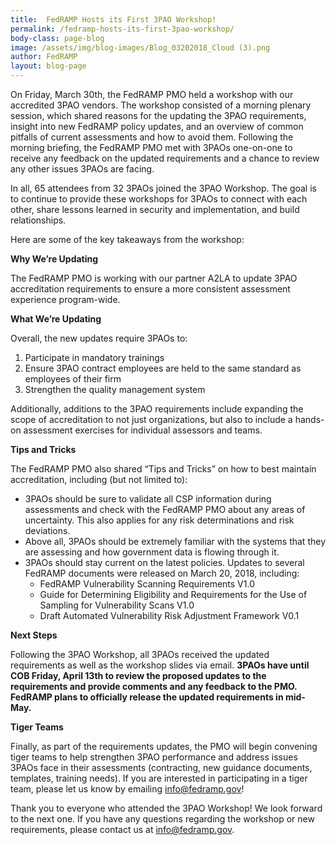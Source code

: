 ```yaml
---
title:  FedRAMP Hosts its First 3PAO Workshop!
permalink: /fedramp-hosts-its-first-3pao-workshop/
body-class: page-blog
image: /assets/img/blog-images/Blog_03202018_Cloud (3).png
author: FedRAMP
layout: blog-page
---
```

On Friday, March 30th, the FedRAMP PMO held a workshop with our accredited 3PAO vendors. The workshop consisted of a morning plenary session, which shared reasons for the updating the 3PAO requirements, insight into new FedRAMP policy updates, and an overview of common pitfalls of current assessments and how to avoid them. Following the morning briefing, the FedRAMP PMO met with 3PAOs one-on-one to receive any feedback on the updated requirements and a chance to review any other issues 3PAOs are facing. 

In all, 65 attendees from 32 3PAOs joined the 3PAO Workshop. The goal is to continue to provide these workshops for 3PAOs to connect with each other, share lessons learned in security and implementation, and build relationships. 

Here are some of the key takeaways from the workshop:

**Why We’re Updating**

The FedRAMP PMO is working with our partner A2LA to update 3PAO accreditation requirements to ensure a more consistent assessment experience program-wide.

**What We’re Updating** 

Overall, the new updates require 3PAOs to:
1. Participate in mandatory trainings
2. Ensure 3PAO contract employees are held to the same standard as employees of their firm
3. Strengthen the quality management system

Additionally, additions to the 3PAO requirements include expanding the scope of accreditation to not just organizations, but also to include a hands-on assessment exercises for individual assessors and teams. 

**Tips and Tricks** 

The FedRAMP PMO also shared “Tips and Tricks” on how to best maintain accreditation, including (but not limited to):
* 3PAOs should be sure to validate all CSP information during assessments and check with the FedRAMP PMO about any areas of uncertainty. This also applies for any risk determinations and risk deviations.
* Above all, 3PAOs should be extremely familiar with the systems that they are assessing and how government data is flowing through it.
* 3PAOs should stay current on the latest policies. Updates to several FedRAMP documents were released on March 20, 2018, including: 
  * FedRAMP Vulnerability Scanning Requirements V1.0
  * Guide for Determining Eligibility and Requirements for the Use of Sampling for Vulnerability Scans V1.0
  * Draft Automated Vulnerability Risk Adjustment Framework V0.1

**Next Steps**

Following the 3PAO Workshop, all 3PAOs received the updated requirements as well as the workshop slides via email. **3PAOs have until COB Friday, April 13th to review the proposed updates to the requirements and provide comments and any feedback to the PMO.
FedRAMP plans to officially release the updated requirements in mid-May.**

**Tiger Teams** 

Finally, as part of the requirements updates, the PMO will begin convening tiger teams to help strengthen 3PAO performance and address issues 3PAOs face in their assessments (contracting, new guidance documents, templates, training needs). If you are interested in participating in a tiger team, please let us know by emailing info@fedramp.gov!

Thank you to everyone who attended the 3PAO Workshop! We look forward to the next one. If you have any questions regarding the workshop or new requirements, please contact us at info@fedramp.gov.
